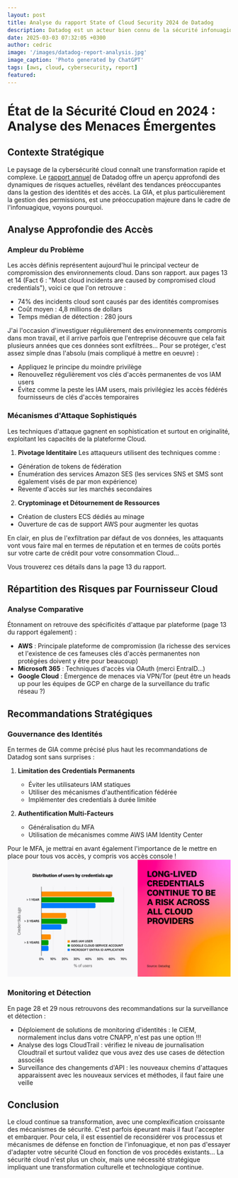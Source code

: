 ```yaml
---
layout: post
title: Analyse du rapport State of Cloud Security 2024 de Datadog
description: Datadog est un acteur bien connu de la sécurité infonuagique et son rapport sur l'état de la sécurité est toujours riche d'enseignements.
date: 2025-03-03 07:32:05 +0300
author: cedric
image: '/images/datadog-report-analysis.jpg'
image_caption: 'Photo generated by ChatGPT'
tags: [aws, cloud, cybersecurity, report]
featured:
---
```


# État de la Sécurité Cloud en 2024 : Analyse des Menaces Émergentes

## Contexte Stratégique

Le paysage de la cybersécurité cloud connaît une transformation rapide et complexe. Le [rapport annuel](https://www.datadoghq.com/state-of-cloud-security/) de Datadog offre un aperçu approfondi des dynamiques de risques actuelles, révélant des tendances préoccupantes dans la gestion des identités et des accès.
La GIA, et plus particulièrement la gestion des permissions, est une préoccupation majeure dans le cadre de l'infonuagique, voyons pourquoi.

## Analyse Approfondie des Accès

### Ampleur du Problème

Les accès définis représentent aujourd'hui le principal vecteur de compromission des environnements cloud. 
Dans son rapport. aux pages 13 et 14 (Fact 6 : "Most cloud incidents are caused by compromised cloud credentials"), voici ce que l'on retrouve :

- 74% des incidents cloud sont causés par des identités compromises
- Coût moyen : 4,8 millions de dollars
- Temps médian de détection : 280 jours

J'ai l'occasion d'investiguer régulièrement des environnements compromis dans mon travail, et il arrive parfois que l'entreprise découvre que cela fait plusieurs années que ces données sont exfiltrées...
Pour se protéger, c'est assez simple dnas l'absolu (mais compliqué à mettre en oeuvre) :
- Appliquez le principe du moindre privilège
- Renouvellez régulièrement vos clés d'accès permanentes de vos IAM users
- Évitez comme la peste les IAM users, mais privilégiez les accès fédérés fournisseurs de clés d'accès temporaires

### Mécanismes d'Attaque Sophistiqués

Les techniques d'attaque gagnent en sophistication et surtout en originalité, exploitant les capacités de la plateforme Cloud.

1. **Pivotage Identitaire**
Les attaqueurs utilisent des techniques comme :
- Génération de tokens de fédération 
- Énumération des services Amazon SES (les services SNS et SMS sont également visés de par mon expérience)
- Revente d'accès sur les marchés secondaires

2. **Cryptominage et Détournement de Ressources**
- Création de clusters ECS dédiés au minage
- Ouverture de cas de support AWS pour augmenter les quotas

En clair, en plus de l'exfiltration par défaut de vos données, les attaquants vont vous faire mal en termes de réputation et en termes de coûts portés sur votre carte de crédit pour votre consommation Cloud...

Vous trouverez ces détails dans la page 13 du rapport.

## Répartition des Risques par Fournisseur Cloud

### Analyse Comparative

Étonnament on retrouve des spécificités d'attaque par plateforme (page 13 du rapport également) :
- **AWS** : Principale plateforme de compromission (la richesse des services et l'existence de ces fameuses clés d'accès permanentes non protégées doivent y être pour beaucoup) 
- **Microsoft 365** : Techniques d'accès via OAuth (merci EntraID...)
- **Google Cloud** : Émergence de menaces via VPN/Tor (peut être un heads up pour les équipes de GCP en charge de la surveillance du trafic réseau ?)

## Recommandations Stratégiques

### Gouvernance des Identités

En termes de GIA comme précisé plus haut les recommandations de Datadog sont sans surprises :

1. **Limitation des Credentials Permanents**
   - Éviter les utilisateurs IAM statiques
   - Utiliser des mécanismes d'authentification fédérée
   - Implémenter des credentials à durée limitée

2. **Authentification Multi-Facteurs**
   - Généralisation du MFA
   - Utilisation de mécanismes comme AWS IAM Identity Center

Pour le MFA, je mettrai en avant également l'importance de le mettre en place pour tous vos accès, y compris vos accès console !    
![long-lived credentials](images/fact-1b-v2.jpg)
    
### Monitoring et Détection

En page 28 et 29 nous retrouvons des recommandations sur la surveillance et détection :
- Déploiement de solutions de monitoring d'identités : le CIEM, normalement inclus dans votre CNAPP, n'est pas une option !!!
- Analyse des logs CloudTrail : vérifiez le niveau de journalisation Cloudtrail et surtout validez que vous avez des use cases de détection associés
- Surveillance des changements d'API : les nouveaux chemins d'attaques apparaissent avec les nouveaux services et méthodes, il faut faire une veille


## Conclusion

Le cloud continue sa transformation, avec une complexification croissante des mécanismes de sécurité. C'est parfois épeurant mais il faut l'accepter et embarquer. Pour cela, il est essentiel de reconsidérer vos processus et mécanismes de défense en fonction de l'infonuagique, et non pas d'essayer d'adapter votre sécurité Cloud en fonction de vos procédés existants...
La sécurité cloud n'est plus un choix, mais une nécessité stratégique impliquant une transformation culturelle et technologique continue.